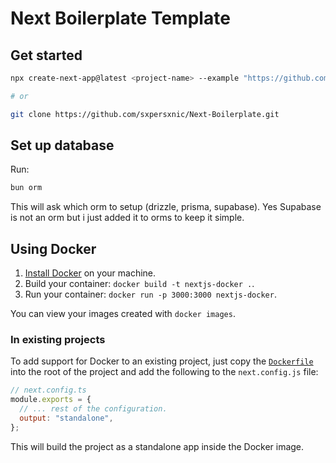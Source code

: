 # Next Boilerplate Template

## Get started

```sh
npx create-next-app@latest <project-name> --example "https://github.com/sxpersxnic/Next-Boilerplate"

# or

git clone https://github.com/sxpersxnic/Next-Boilerplate.git
```

## Set up database

Run:

```sh
bun orm
```

This will ask which orm to setup (drizzle, prisma, supabase). Yes Supabase is not an orm but i just added it to orms to keep it simple.

## Using Docker

1. [Install Docker](https://docs.docker.com/get-docker/) on your machine.
1. Build your container: `docker build -t nextjs-docker .`.
1. Run your container: `docker run -p 3000:3000 nextjs-docker`.

You can view your images created with `docker images`.

### In existing projects

To add support for Docker to an existing project, just copy the [`Dockerfile`](https://github.com/sxpersxnic/Next-Boilerplate/tree/main/Dockerfile) into the root of the project and add the following to the `next.config.js` file:

```js
// next.config.ts
module.exports = {
  // ... rest of the configuration.
  output: "standalone",
};
```

This will build the project as a standalone app inside the Docker image.
